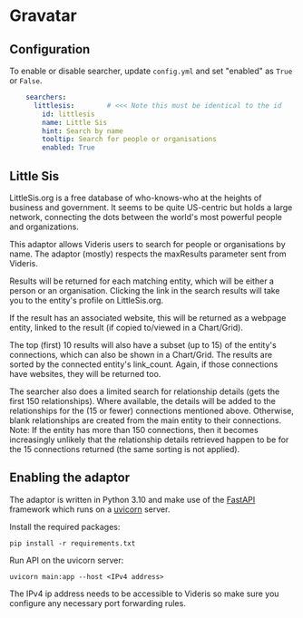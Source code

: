 # Gravatar

## Configuration

To enable or disable searcher, update `config.yml` and set "enabled" as `True` or `False`.

```yaml 
    searchers:
      littlesis:        # <<< Note this must be identical to the id
        id: littlesis   
        name: Little Sis
        hint: Search by name
        tooltip: Search for people or organisations
        enabled: True
```

## Little Sis

LittleSis.org is a free database of who-knows-who at the heights of business and government. It seems to be quite
US-centric but holds a large network, connecting the dots between the world's most powerful people and organizations.

This adaptor allows Videris users to search for people or organisations by name. The adaptor (mostly) respects the
maxResults parameter sent from Videris.

Results will be returned for each matching entity, which will be either a person or an organisation. Clicking the link
in the search results will take you to the entity's profile on LittleSis.org.

If the result has an associated website, this will be returned as a webpage entity, linked to the result (if copied
to/viewed in a Chart/Grid).

The top (first) 10 results will also have a subset (up to 15) of the entity's connections, which can also be shown in a
Chart/Grid. The results are sorted by the connected entity's link_count. Again, if those connections have websites, they
will be returned too.

The searcher also does a limited search for relationship details (gets the first 150 relationships). Where available,
the details will be added to the relationships for the (15 or fewer) connections mentioned above. Otherwise, blank
relationships are created from the main entity to their connections. Note: If the entity has more than 150 connections,
then it becomes increasingly unlikely that the relationship details retrieved happen to be for the 15 connections
returned (the same sorting is not applied).

## Enabling the adaptor

The adaptor is written in Python 3.10 and make use of the [FastAPI](https://fastapi.tiangolo.com/) framework which runs on a [uvicorn](https://www.uvicorn.org/) server.

Install the required packages:

    pip install -r requirements.txt

Run API on the uvicorn server:

    uvicorn main:app --host <IPv4 address>

The IPv4 ip address needs to be accessible to Videris so make sure you configure any necessary port forwarding rules.
    
